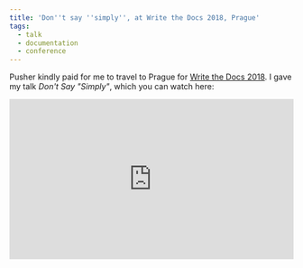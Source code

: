 ```yaml
---
title: 'Don''t say ''simply'', at Write the Docs 2018, Prague'
tags:
  - talk
  - documentation
  - conference
---
```


Pusher kindly paid for me to travel to Prague for [Write the Docs 2018](http://www.writethedocs.org/conf/prague/2018/).
I gave my talk _Don't Say "Simply"_, which you can watch here:

<div>
  <div style="position:relative;padding-top:56.25%;">
    <iframe src="https://www.youtube.com/embed/gsT2BBWBVmM" frameborder="0" allowfullscreen style="position:absolute;top:0;left:0;width:100%;height:100%;"></iframe>
  </div>
</div>
